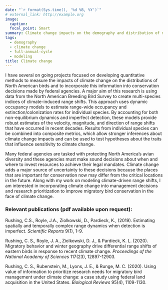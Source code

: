 ```yaml
---
date: "`r format(Sys.time(), '%d %B, %Y')`"
# external_link: http://example.org
image:
  caption:
  focal_point: Smart
summary: Climate change impacts on the demography and distribution of migratory birds
tags:
  - demography
  - climate change
  - full-annual-cycle
  - modeling
title: Climate change
---
```


I have several on going projects focused on developing quantitative methods to measure the impacts of climate change on the distributions of North American birds and to incorporate this information into conservation decisions made by federal agencies. A major aim of this research is using data from the North American Breeding Bird Survey to create multi-species indices of climate-induced range shifts. This approach uses dynamic occupancy models to estimate range-wide occupancy and extinction/colonization rates for individual species. By accounting for both non-equilibrium dynamics and imperfect detection, these models provide robust estimates of the velocity, magnitude, and direction of range shifts that have occurred in recent decades. Results from individual species can be combined into composite metrics, which allow stronger inferences about climate change impacts and can be used to test hypotheses about the traits that influence sensitivity to climate change. 

Many federal agencies are tasked with protecting North America’s avian diversity and these agencies must make sound decisions about when and where to invest resources to achieve their legal mandates. Climate change adds a major source of uncertainty to these decisions because the places that are important for conservation now may differ from the critical locations in the future. Along with my work on modeling climate-driven range shifts, I am interested in incorporating climate change into management decisions and research prioritization to improve migratory bird conservation in the face of climate change. 




### Relevant publications (pdf available upon request):

Rushing, C.S., Royle, J.A., Ziolkowski, D., Pardieck, K., (2019). Estimating spatially and temporally complex range dynamics when detection is imperfect. *Scientific Reports* 9(1), 1-9.

Rushing, C. S., Royle, J. A., Ziolkowski, D. J., & Pardieck, K. L. (2020). Migratory behavior and winter geography drive differential range shifts of eastern birds in response to recent climate change. *Proceedings of the National Academy of Sciences* 117(23), 12897-12903.

Rushing, C. S., Rubenstein, M., Lyons, J. E., & Runge, M. C. (2020). Using value of information to prioritize research needs for migratory bird management under climate change: a case study using federal land acquisition in the United States. *Biological Reviews* 95(4), 1109-1130.
